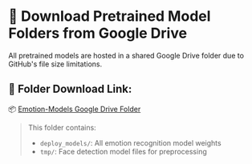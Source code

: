 # 🔽 Download Pretrained Model Folders from Google Drive

All pretrained models are hosted in a shared Google Drive folder due to GitHub's file size limitations.

## 📁 Folder Download Link:
📦 [Emotion-Models Google Drive Folder](https://drive.google.com/drive/folders/1jjiaurfr1XJp6nxEAckr_QSF2-zSRh9j?usp=drive_link)

> This folder contains:
> - `deploy_models/`: All emotion recognition model weights
> - `tmp/`: Face detection model files for preprocessing

